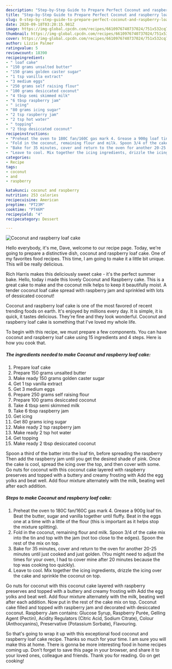 ```yaml
---
description: "Step-by-Step Guide to Prepare Perfect Coconut and raspberry loaf cake"
title: "Step-by-Step Guide to Prepare Perfect Coconut and raspberry loaf cake"
slug: 0-step-by-step-guide-to-prepare-perfect-coconut-and-raspberry-loaf-cake
date: 2020-09-18T03:20:15.981Z
image: https://img-global.cpcdn.com/recipes/6610976740737024/751x532cq70/coconut-and-raspberry-loaf-cake-recipe-main-photo.jpg
thumbnail: https://img-global.cpcdn.com/recipes/6610976740737024/751x532cq70/coconut-and-raspberry-loaf-cake-recipe-main-photo.jpg
cover: https://img-global.cpcdn.com/recipes/6610976740737024/751x532cq70/coconut-and-raspberry-loaf-cake-recipe-main-photo.jpg
author: Lizzie Palmer
ratingvalue: 5
reviewcount: 18390
recipeingredient:
- " loaf cake"
- "150 grams unsalted butter"
- "150 grams golden caster sugar"
- "1 tsp vanilla extract"
- "3 medium eggs"
- "250 grams self raising flour"
- "100 grams desiccated coconut"
- "4 tbsp semi skimmed milk"
- "6 tbsp raspberry jam"
- " icing"
- "80 grams icing sugar"
- "2 tsp raspberry jam"
- "2 tsp hot water"
- " topping"
- "2 tbsp desiccated coconut"
recipeinstructions:
- "Preheat the oven to 180C fan/160C gas mark 4. Grease a 900g loaf tin. Beat the butter, sugar and vanilla together until fluffy. Beat in the eggs one at a time with a little of the flour (this is important as it helps stop the mixture splitting)."
- "Fold in the coconut, remaining flour and milk. Spoon 3/4 of the cake mix into the tin and top with the jam (not too close to the edges). Spoon the rest of the mix on top."
- "Bake for 35 minutes, cover and return to the oven for another 20-25 minutes until just cooked and just golden. (You might need to adjust the times for your oven, I had to cover mine after 20 minutes because the top was cooking too quickly)."
- "Leave to cool. Mix together the icing ingredients, drizzle the icing over the cake and sprinkle the coconut on top."
categories:
- Recipe
tags:
- coconut
- and
- raspberry

katakunci: coconut and raspberry 
nutrition: 253 calories
recipecuisine: American
preptime: "PT23M"
cooktime: "PT46M"
recipeyield: "4"
recipecategory: Dessert

---
```



![Coconut and raspberry loaf cake](https://img-global.cpcdn.com/recipes/6610976740737024/751x532cq70/coconut-and-raspberry-loaf-cake-recipe-main-photo.jpg)

Hello everybody, it's me, Dave, welcome to our recipe page. Today, we're going to prepare a distinctive dish, coconut and raspberry loaf cake. One of my favorites food recipes. This time, I am going to make it a little bit unique. This will be really delicious.

Rich Harris makes this deliciously sweet cake - it&#39;s the perfect summer bake. Hello, today i made this lovely Coconut and Raspberry cake. This is a great cake to make and the coconut milk helps to keep it beautifully moist. A tender coconut loaf cake spread with raspberry jam and sprinkled with lots of dessicated coconut!

Coconut and raspberry loaf cake is one of the most favored of recent trending foods on earth. It's enjoyed by millions every day. It is simple, it is quick, it tastes delicious. They're fine and they look wonderful. Coconut and raspberry loaf cake is something that I've loved my whole life.


To begin with this recipe, we must prepare a few components. You can have coconut and raspberry loaf cake using 15 ingredients and 4 steps. Here is how you cook that.

<!--inarticleads1-->

##### The ingredients needed to make Coconut and raspberry loaf cake:

1. Prepare  loaf cake
1. Prepare 150 grams unsalted butter
1. Make ready 150 grams golden caster sugar
1. Get 1 tsp vanilla extract
1. Get 3 medium eggs
1. Prepare 250 grams self raising flour
1. Prepare 100 grams desiccated coconut
1. Take 4 tbsp semi skimmed milk
1. Take 6 tbsp raspberry jam
1. Get  icing
1. Get 80 grams icing sugar
1. Make ready 2 tsp raspberry jam
1. Make ready 2 tsp hot water
1. Get  topping
1. Make ready 2 tbsp desiccated coconut


Spoon a third of the batter into the loaf tin, before spreading the raspberry Then add the raspberry jam until you get the desired shade of pink. Once the cake is cool, spread the icing over the top, and then cover with some. Go nuts for coconut with this coconut cake layered with raspberry preserves and topped with a buttery and creamy frosting with Add the egg yolks and beat well. Add flour mixture alternately with the milk, beating well after each addition. 

<!--inarticleads2-->

##### Steps to make Coconut and raspberry loaf cake:

1. Preheat the oven to 180C fan/160C gas mark 4. Grease a 900g loaf tin. Beat the butter, sugar and vanilla together until fluffy. Beat in the eggs one at a time with a little of the flour (this is important as it helps stop the mixture splitting).
1. Fold in the coconut, remaining flour and milk. Spoon 3/4 of the cake mix into the tin and top with the jam (not too close to the edges). Spoon the rest of the mix on top.
1. Bake for 35 minutes, cover and return to the oven for another 20-25 minutes until just cooked and just golden. (You might need to adjust the times for your oven, I had to cover mine after 20 minutes because the top was cooking too quickly).
1. Leave to cool. Mix together the icing ingredients, drizzle the icing over the cake and sprinkle the coconut on top.


Go nuts for coconut with this coconut cake layered with raspberry preserves and topped with a buttery and creamy frosting with Add the egg yolks and beat well. Add flour mixture alternately with the milk, beating well after each addition. Now put in the rest of the cake mix on top. Coconut cake filled and topped with raspberry jam and decorated with desiccated coconut. Raspberry Jam contains: Glucose Syrup, Raspberry Purée, Gelling Agent (Pectin), Acidity Regulators (Citric Acid, Sodium Citrate), Colour (Anthocyanins), Preservative (Potassium Sorbate), Flavouring. 

So that's going to wrap it up with this exceptional food coconut and raspberry loaf cake recipe. Thanks so much for your time. I am sure you will make this at home. There is gonna be more interesting food in home recipes coming up. Don't forget to save this page in your browser, and share it to your loved ones, colleague and friends. Thank you for reading. Go on get cooking!
